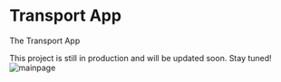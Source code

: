 # Transport App

The Transport App

This project is still in production and will be updated soon. Stay tuned!
<br>
![mainpage](https://i.ibb.co/m9wpVWY/Be-Funky-collage.png)
